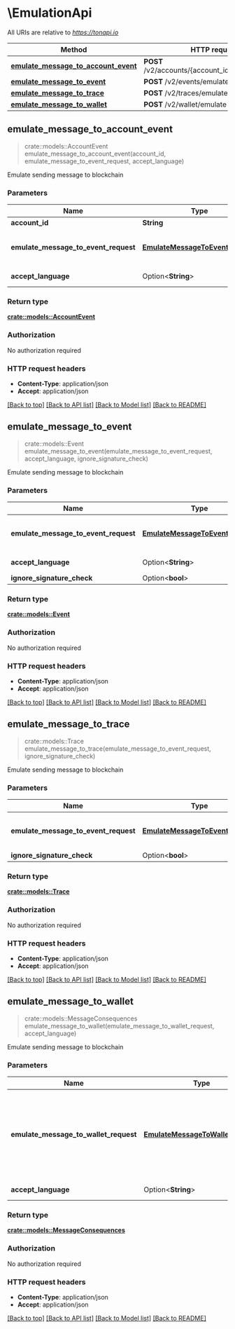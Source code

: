 # \EmulationApi

All URIs are relative to *https://tonapi.io*

Method | HTTP request | Description
------------- | ------------- | -------------
[**emulate_message_to_account_event**](EmulationApi.md#emulate_message_to_account_event) | **POST** /v2/accounts/{account_id}/events/emulate | 
[**emulate_message_to_event**](EmulationApi.md#emulate_message_to_event) | **POST** /v2/events/emulate | 
[**emulate_message_to_trace**](EmulationApi.md#emulate_message_to_trace) | **POST** /v2/traces/emulate | 
[**emulate_message_to_wallet**](EmulationApi.md#emulate_message_to_wallet) | **POST** /v2/wallet/emulate | 



## emulate_message_to_account_event

> crate::models::AccountEvent emulate_message_to_account_event(account_id, emulate_message_to_event_request, accept_language)


Emulate sending message to blockchain

### Parameters


Name | Type | Description  | Required | Notes
------------- | ------------- | ------------- | ------------- | -------------
**account_id** | **String** | account ID | [required] |
**emulate_message_to_event_request** | [**EmulateMessageToEventRequest**](EmulateMessageToEventRequest.md) | bag-of-cells serialized to base64 | [required] |
**accept_language** | Option<**String**> |  |  |[default to en]

### Return type

[**crate::models::AccountEvent**](AccountEvent.md)

### Authorization

No authorization required

### HTTP request headers

- **Content-Type**: application/json
- **Accept**: application/json

[[Back to top]](#) [[Back to API list]](../README.md#documentation-for-api-endpoints) [[Back to Model list]](../README.md#documentation-for-models) [[Back to README]](../README.md)


## emulate_message_to_event

> crate::models::Event emulate_message_to_event(emulate_message_to_event_request, accept_language, ignore_signature_check)


Emulate sending message to blockchain

### Parameters


Name | Type | Description  | Required | Notes
------------- | ------------- | ------------- | ------------- | -------------
**emulate_message_to_event_request** | [**EmulateMessageToEventRequest**](EmulateMessageToEventRequest.md) | bag-of-cells serialized to base64 | [required] |
**accept_language** | Option<**String**> |  |  |[default to en]
**ignore_signature_check** | Option<**bool**> |  |  |

### Return type

[**crate::models::Event**](Event.md)

### Authorization

No authorization required

### HTTP request headers

- **Content-Type**: application/json
- **Accept**: application/json

[[Back to top]](#) [[Back to API list]](../README.md#documentation-for-api-endpoints) [[Back to Model list]](../README.md#documentation-for-models) [[Back to README]](../README.md)


## emulate_message_to_trace

> crate::models::Trace emulate_message_to_trace(emulate_message_to_event_request, ignore_signature_check)


Emulate sending message to blockchain

### Parameters


Name | Type | Description  | Required | Notes
------------- | ------------- | ------------- | ------------- | -------------
**emulate_message_to_event_request** | [**EmulateMessageToEventRequest**](EmulateMessageToEventRequest.md) | bag-of-cells serialized to base64 | [required] |
**ignore_signature_check** | Option<**bool**> |  |  |

### Return type

[**crate::models::Trace**](Trace.md)

### Authorization

No authorization required

### HTTP request headers

- **Content-Type**: application/json
- **Accept**: application/json

[[Back to top]](#) [[Back to API list]](../README.md#documentation-for-api-endpoints) [[Back to Model list]](../README.md#documentation-for-models) [[Back to README]](../README.md)


## emulate_message_to_wallet

> crate::models::MessageConsequences emulate_message_to_wallet(emulate_message_to_wallet_request, accept_language)


Emulate sending message to blockchain

### Parameters


Name | Type | Description  | Required | Notes
------------- | ------------- | ------------- | ------------- | -------------
**emulate_message_to_wallet_request** | [**EmulateMessageToWalletRequest**](EmulateMessageToWalletRequest.md) | bag-of-cells serialized to base64 and additional parameters to configure emulation | [required] |
**accept_language** | Option<**String**> |  |  |[default to en]

### Return type

[**crate::models::MessageConsequences**](MessageConsequences.md)

### Authorization

No authorization required

### HTTP request headers

- **Content-Type**: application/json
- **Accept**: application/json

[[Back to top]](#) [[Back to API list]](../README.md#documentation-for-api-endpoints) [[Back to Model list]](../README.md#documentation-for-models) [[Back to README]](../README.md)

